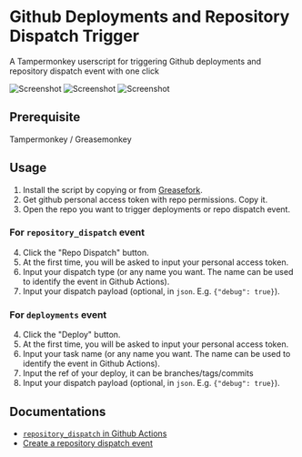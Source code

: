 Github Deployments and Repository Dispatch Trigger
============================================================================

A Tampermonkey userscript for triggering Github deployments and repository dispatch event with one click

![Screenshot](https://raw.githubusercontent.com/tete1030/github-repo-dispatcher/master/imgs/btn.png)
![Screenshot](https://raw.githubusercontent.com/tete1030/github-repo-dispatcher/master/imgs/type.png)
![Screenshot](https://raw.githubusercontent.com/tete1030/github-repo-dispatcher/master/imgs/payload.png)

## Prerequisite

Tampermonkey / Greasemonkey

## Usage

1. Install the script by copying or from [Greasefork](https://greasyfork.org/en/scripts/394032-github-repository-dispatch-trigger).
2. Get github personal access token with repo permissions. Copy it.
3. Open the repo you want to trigger deployments or repo dispatch event.

### For `repository_dispatch` event
4. Click the "Repo Dispatch" button.
5. At the first time, you will be asked to input your personal access token.
6. Input your dispatch type (or any name you want. The name can be used to identify the event in Github Actions).
7. Input your dispatch payload (optional, in `json`. E.g. `{"debug": true}`).

### For `deployments` event
4. Click the "Deploy" button.
5. At the first time, you will be asked to input your personal access token.
6. Input your task name (or any name you want. The name can be used to identify the event in Github Actions).
7. Input the ref of your deploy, it can be branches/tags/commits
8. Input your dispatch payload (optional, in `json`. E.g. `{"debug": true}`).

## Documentations

* [`repository_dispatch` in Github Actions](https://help.github.com/en/actions/automating-your-workflow-with-github-actions/events-that-trigger-workflows#external-events-repository_dispatch)
* [Create a repository dispatch event](https://developer.github.com/v3/repos/#create-a-repository-dispatch-event)

